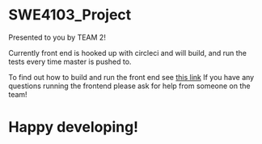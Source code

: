 # SWE4103_Project

Presented to you by TEAM 2!

Currently front end is hooked up with circleci and will build, and run the tests every time master is pushed to. 

To find out how to build and run the front end see [this link](./frontend)
If you have any questions running the frontend please ask for help from someone on the team! 

# Happy developing! #
